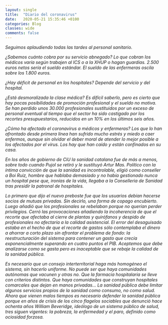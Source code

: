 ```yaml
---
layout: single
title:  "Diario del coronavirus"
date:   2020-05-21 15:35:46 +0100
categories: Blog
classes: wide
comments: false
---
```


*Seguimos aplaudiendo todas las tardes al personal sanitario.*

*¿Sabemos cuánto cobra por su servicio abnegado? Lo que cobran los médicos varía según trabajen al ICS o a la XHUP o hagan guardias. 2.500 euros netos sería el sueldo estándar. El sueldo de las enfermeras oscila sobre los 1.800 euros.*

 *¿Hay déficit de personal en los hospitales? Depende del servicio y del hospital.*

*¿Está desmoralizada la clase médica? Es difícil saberlo, pero es cierto que hay pocas posibilidades de promoción profesional y el sueldo no motiva. Se han perdido unos 30.000 profesionales sustituidos por un exceso de personal eventual al tiempo que el sector ha sido castigado por los recortes presupuestarios, reducidos en un 10% en los últimos seis años.*

 *¿Cómo ha afectado el coronavirus a médicos y enfermeras? Los que lo han afrontado desde primera línea han sufrido mucho estrés y miedo a caer enfermos, aunque sin olvidar el deber moral de atender lo mejor posible a los afectados por el virus. Los hay que han caído y están confinados en su casa.*

*En los años de gobierno de CiU la sanidad catalana fue de más a menos, sobre todo cuando Pujol se retiró y le sustituyó Artur Mas. Político con la íntima convicción de que la sanidad es incontrolable, eligió como conseller a Boi Ruiz,  hombre que hablaba demasiado y no había gestionado nunca un hospital pese que, ironías de la vida,  llegaba a la Conselleria de Sanidad tras presidir la patronal de hospitales.*

*Lo primero que dijo el nuevo preboste fue que los usuarios debían hacerse socios de  mutuas privadas. Sin decirlo, una forma de copago encubierto. Luego añadió que los profesionales se rebelaban porque no querían perder privilegios. Cerró las provocaciones añadiendo la incoherencia de que el recorte que afectaba al cierre de plantas y quirófanos y despido de profesionales no afectaría a la calidad asistencial. El error del desaguisado estaba en el hecho de que el recorte de gastos sólo contemplaba el dinero a ahorrar a corto plazo sin afrontar el problema de fondo: la reestructuración del sistema para contener un gasto que crecía exponencialmente superando en cuatro puntos el PIB. Aceptemos que debe analizarse como se gasta pero es inaceptable que se rebaje la calidad de la sanidad pública.*

*Es necesario que un consejo interterritorial haga más homogéneo el sistema, sin hacerlo uniforme. No puede ser que haya comunidades autónomas que vacunen y otras no. Que la farmacia hospitalaria se lleve con criterios distintos. Que haya comunidades que construyan hospitales comarcales que dejan en manos privadas… La sanidad pública debe limitar algunos servicios propios de la sanidad como consumo, no como salud. Ahora que vienen malos tiempos es necesario defender la sanidad pública porque en años de crisis de los cinco flagelos sociables que denunció hace ochenta años William Beveridge, ideólogo de un sistema público de salud, tres siguen vigentes: la pobreza, la enfermedad y el paro, definido como ociosidad forzosa.*
